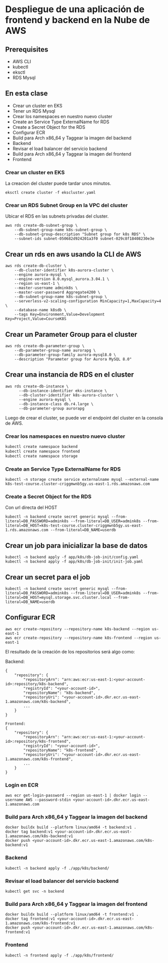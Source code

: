 # Despliegue de una aplicación de frontend y backend en la Nube de AWS

## Prerequisites

- AWS CLI
- kubectl
- eksctl
- RDS Mysql

## En esta clase

- Crear un cluster en EKS
- Tener un RDS Mysql
- Crear los namespaces en nuestro nuevo cluster
- Create an Service Type ExternalName for RDS
- Create a Secret Object for the RDS
- Configurar ECR
- Build para Arch x86_64 y Taggear la imagen del backend
- Backend
- Revisar el load balancer del servicio backend
- Build para Arch x86_64 y Taggear la imagen del frontend
- Frontend

### Crear un cluster en EKS

La creacion del cluster puede tardar unos minutos.

```shell
eksctl create cluster -f ekscluster.yaml
```

### Crear un RDS Subnet Group en la VPC del cluster

Ubicar el RDS en las subnets privadas del cluster.

```shell
aws rds create-db-subnet-group \
    --db-subnet-group-name k8s-subnet-group \
    --db-subnet-group-description "Subnet group for k8s RDS" \
    --subnet-ids subnet-050682d924201a3f0 subnet-029c8f18408230e3e
```

## Crear un rds en aws usando la CLI de AWS

```shell
aws rds create-db-cluster \
    --db-cluster-identifier k8s-aurora-cluster \
    --engine aurora-mysql \
    --engine-version 8.0.mysql_aurora.3.04.1 \
    --region us-east-1 \
    --master-username admink8s \
    --master-user-password Aggregate4200 \
    --db-subnet-group-name k8s-subnet-group \
    --serverless-v2-scaling-configuration MinCapacity=1,MaxCapacity=4 \
    --database-name k8sdb \
    --tags Key=Environment,Value=Development Key=Project,Value=CourseK8S
```

## Crear un Parameter Group para el cluster

```shell
aws rds create-db-parameter-group \
    --db-parameter-group-name aurorapg \
    --db-parameter-group-family aurora-mysql8.0 \
    --description "Parameter group for Aurora MySQL 8.0"
```

## Crear una instancia de RDS en el cluster

```shell
aws rds create-db-instance \
      --db-instance-identifier eks-instance \
      --db-cluster-identifier k8s-aurora-cluster \
      --engine aurora-mysql \
      --db-instance-class db.r4.large \
      --db-parameter-group aurorapg
```

Luego de crear el cluster, se puede ver el endpoint del cluster en la consola de AWS.

### Crear los namespaces en nuestro nuevo cluster

```bash
kubectl create namespace backend
kubectl create namespace frontend
kubectl create namespace storage
```

### Create an Service Type ExternalName for RDS

```shell
kubectl -n storage create service externalname mysql --external-name k8s-test-course.cluster-criggmwnb5gy.us-east-1.rds.amazonaws.com
```

### Create a Secret Object for the RDS

Con url directa del HOST

```shell
kubectl -n backend create secret generic mysql --from-literal=DB_PASSWORD=admink8s --from-literal=DB_USER=admink8s --from-literal=DB_HOST=k8s-test-course.cluster-criggmwnb5gy.us-east-1.rds.amazonaws.com --from-literal=DB_NAME=userdb
```


## Crear un job para inicializar la base de datos

```shell
kubectl -n backend apply -f app/k8s/db-job-init/config.yaml
kubectl -n backend apply -f app/k8s/db-job-init/init-job.yaml
```

## Crear un secret para el job

```shell
kubectl -n backend create secret generic mysql --from-literal=DB_PASSWORD=admink8s --from-literal=DB_USER=admink8s --from-literal=DB_HOST=mysql.storage.svc.cluster.local --from-literal=DB_NAME=userdb
```

## Configurar ECR

```shell
aws ecr create-repository --repository-name k8s-backend --region us-east-1
aws ecr create-repository --repository-name k8s-frontend --region us-east-1
```

El resultado de la creación de los repositorios será algo como:

Backend:

```shell
{
    "repository": {
        "repositoryArn": "arn:aws:ecr:us-east-1:<your-account-id>:repository/k8s-backend",
        "registryId": "<your-account-id>",
        "repositoryName": "k8s-backend",
        "repositoryUri": "<your-account-id>.dkr.ecr.us-east-1.amazonaws.com/k8s-backend",
        ...
    }
}
```

```Shell
Frontend:
{
    "repository": {
        "repositoryArn": "arn:aws:ecr:us-east-1:<your-account-id>:repository/k8s-frontend",
        "registryId": "<your-account-id>",
        "repositoryName": "k8s-frontend",
        "repositoryUri": "<your-account-id>.dkr.ecr.us-east-1.amazonaws.com/k8s-frontend",
        ...
    }
}
```

### Login en ECR

```shell
aws ecr get-login-password --region us-east-1 | docker login --username AWS --password-stdin <your-account-id>.dkr.ecr.us-east-1.amazonaws.com
```

### Build para Arch x86_64 y Taggear la imagen del backend

```shell
docker buildx build --platform linux/amd64 -t backend:v1 .
docker tag backend:v1 <your-account-id>.dkr.ecr.us-east-1.amazonaws.com/k8s-backend:v1
docker push <your-account-id>.dkr.ecr.us-east-1.amazonaws.com/k8s-backend:v1
```

### Backend

```shell
kubectl -n backend apply -f ./app/k8s/backend/
```

### Revisar el load balancer del servicio backend

```shell
kubectl get svc -n backend
```

### Build para Arch x86_64 y Taggear la imagen del frontend

```shell
docker buildx build --platform linux/amd64 -t frontend:v1 .
docker tag frontend:v1 <your-account-id>.dkr.ecr.us-east-1.amazonaws.com/k8s-frontend:v1
docker push <your-account-id>.dkr.ecr.us-east-1.amazonaws.com/k8s-frontend:v1
```

### Frontend

```shell
kubectl -n frontend apply -f ./app/k8s/frontend/
```